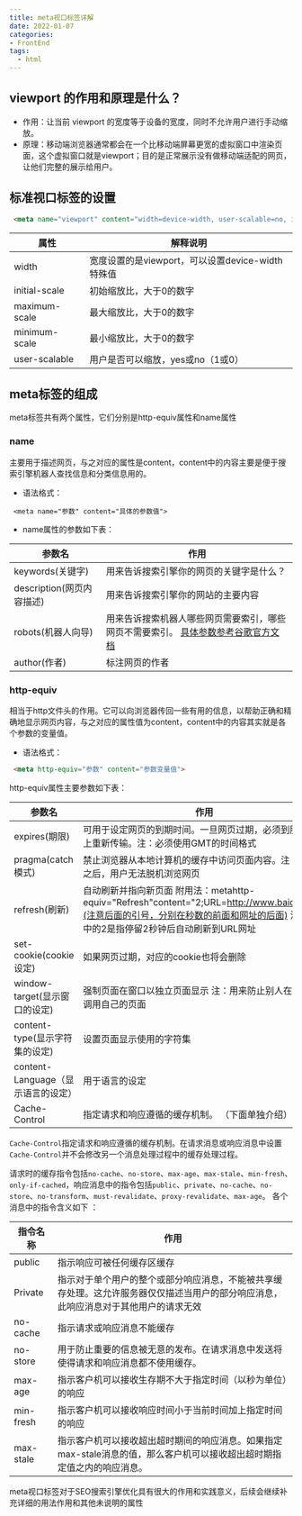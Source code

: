 ```yaml
---
title: meta视口标签详解
date: 2022-01-07
categories:
- FrontEnd
tags:
  - html
---
```


## viewport 的作用和原理是什么？

- 作用：让当前 viewport 的宽度等于设备的宽度，同时不允许用户进行手动缩放。
- 原理：移动端浏览器通常都会在一个比移动端屏幕更宽的虚拟窗口中渲染页面，这个虚拟窗口就是viewport；目的是正常展示没有做移动端适配的网页，让他们完整的展示给用户。

## 标准视口标签的设置

```html
 <meta name="viewport" content="width=device-width, user-scalable=no, initial-scale=1.0, maximum-scale=1.0, minimum-scale=1.0">
```

| 属性          | 解释说明                                         |
| ------------- | ------------------------------------------------ |
| width         | 宽度设置的是viewport，可以设置device-width特殊值 |
| initial-scale | 初始缩放比，大于0的数字                          |
| maximum-scale | 最大缩放比，大于0的数字                          |
| minimum-scale | 最小缩放比，大于0的数字                          |
| user-scalable | 用户是否可以缩放，yes或no（1或0）                |

## meta标签的组成

meta标签共有两个属性，它们分别是http-equiv属性和name属性

### name

主要用于描述网页，与之对应的属性是content，content中的内容主要是便于搜索引擎机器人查找信息和分类信息用的。 

- 语法格式：

```plain
 <meta name="参数" content="具体的参数值">
```

- name属性的参数如下表：

| 参数名                    | 作用                                                         |
| ------------------------- | ------------------------------------------------------------ |
| keywords(关键字)          | 用来告诉搜索引擎你的网页的关键字是什么？                     |
| description(网页内容描述) | 用来告诉搜索引擎你的网站的主要内容                           |
| robots(机器人向导)        | 用来告诉搜索机器人哪些网页需要索引，哪些网页不需要索引。 [具体参数参考谷歌官方文档](https://developers.google.com/search/docs/advanced/robots/robots_meta_tag?hl=zh-cn) |
| author(作者)              | 标注网页的作者                                               |

### http-equiv

相当于http文件头的作用。它可以向浏览器传回一些有用的信息，以帮助正确和精确地显示网页内容，与之对应的属性值为content，content中的内容其实就是各个参数的变量值。 

- 语法格式： 

```html
 <meta http-equiv="参数" content="参数变量值">
```

http-equiv属性主要参数如下表： 

| 参数名                             | 作用                                                         |
| ---------------------------------- | ------------------------------------------------------------ |
| expires(期限)                      | 可用于设定网页的到期时间。一旦网页过期，必须到服务器上重新传输。注：必须使用GMT的时间格式 |
| pragma(catch模式)                  | 禁止浏览器从本地计算机的缓存中访问页面内容。注：设置之后，用户无法脱机浏览网页 |
| refresh(刷新)                      | 自动刷新并指向新页面 附用法：metahttp-equiv="Refresh"content="2;URL=http://www.baidu.com"(注意后面的引号，分别在秒数的前面和网址的后面) 注：其中的2是指停留2秒钟后自动刷新到URL网址 |
| set-cookie(cookie设定)             | 如果网页过期，对应的cookie也将会删除                         |
| window-target(显示窗口的设定)      | 强制页面在窗口以独立页面显示 注：用来防止别人在框架里调用自己的页面 |
| content-type(显示字符集的设定)     | 设置页面显示使用的字符集                                     |
| content-Language（显示语言的设定） | 用于语言的设定                                               |
| Cache-Control                      | 指定请求和响应遵循的缓存机制。 （下面单独介绍）              |

`Cache-Control`指定请求和响应遵循的缓存机制。在请求消息或响应消息中设置`Cache-Control`并不会修改另一个消息处理过程中的缓存处理过程。

请求时的缓存指令包括`no-cache`、`no-store`、`max-age`、`max-stale`、`min-fresh`、`only-if-cached`，响应消息中的指令包括`public`、`private`、`no-cache`、`no-store`、`no-transform`、`must-revalidate`、`proxy-revalidate`、`max-age`。
各个消息中的指令含义如下 ： 

| 指令名称  | 作用                                                         |
| --------- | ------------------------------------------------------------ |
| public    | 指示响应可被任何缓存区缓存                                   |
| Private   | 指示对于单个用户的整个或部分响应消息，不能被共享缓存处理。这允许服务器仅仅描述当用户的部分响应消息，此响应消息对于其他用户的请求无效 |
| no-cache  | 指示请求或响应消息不能缓存                                   |
| no-store  | 用于防止重要的信息被无意的发布。在请求消息中发送将使得请求和响应消息都不使用缓存。 |
| max-age   | 指示客户机可以接收生存期不大于指定时间（以秒为单位）的响应   |
| min-fresh | 指示客户机可以接收响应时间小于当前时间加上指定时间的响应     |
| max-stale | 指示客户机可以接收超出超时期间的响应消息。如果指定max-stale消息的值，那么客户机可以接收超出超时期指定值之内的响应消息。 |

meta视口标签对于SEO搜索引擎优化具有很大的作用和实践意义，后续会继续补充详细的用法作用和其他未说明的属性
